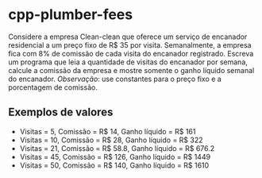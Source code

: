 
# cpp-plumber-fees

Considere a empresa Clean-clean que oferece um serviço de encanador residencial a um preço fixo de R$ 35 por visita.
Semanalmente, a empresa fica com 8% de comissão de cada visita do encanador registrado.
Escreva um programa que leia a quantidade de visitas do encanador por semana, calcule a comissão da empresa e mostre somente o ganho líquido semanal do encanador.
*Observação*: use constantes para o preço fixo e a porcentagem de comissão.

## Exemplos de valores

* Visitas = 5, Comissão = R$ 14, Ganho líquido = R$ 161
* Visitas = 10, Comissão = R$ 28, Ganho líquido = R$ 322
* Visitas = 21, Comissão = R$ 58.8, Ganho líquido = R$ 676.2
* Visitas = 45, Comissão = R$ 126, Ganho líquido = R$ 1449
* Visitas = 50, Comissão = R$ 140, Ganho líquido = R$ 1610

